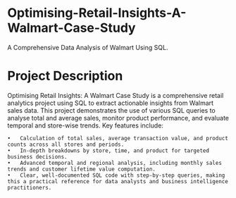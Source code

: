 # Optimising-Retail-Insights-A-Walmart-Case-Study
A Comprehensive Data Analysis of Walmart Using SQL.


# Project Description
Optimising Retail Insights: A Walmart Case Study is a comprehensive retail analytics project using SQL to extract actionable insights from Walmart sales data. 
This project demonstrates the use of various SQL queries to analyse total and average sales, monitor product performance, and evaluate temporal and store-wise trends. Key features include:

	•	Calculation of total sales, average transaction value, and product counts across all stores and periods.
	•	In-depth breakdowns by store, time, and product for targeted business decisions.
	•	Advanced temporal and regional analysis, including monthly sales trends and customer lifetime value computation.
	•	Clear, well-documented SQL code with step-by-step queries, making this a practical reference for data analysts and business intelligence practitioners.
